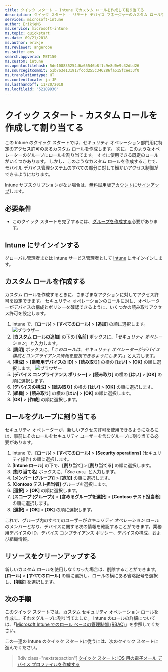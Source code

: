 ```yaml
---
title: クイック スタート - Intune でカスタム ロールを作成して割り当てる
description: クイック スタート - リモート デバイス マネージャーのカスタム ロールを作成して割り当てます。
services: microsoft-intune
author: ErikjeMS
ms.service: microsoft-intune
ms.topic: quickstart
ms.date: 09/21/2018
ms.author: erikje
ms.reviewer: angerobe
ms.suite: ems
search.appverid: MET150
ms.custom: intune
ms.openlocfilehash: 5de108835254d6a65546b8f1c9e8d0e9c32dbd26
ms.sourcegitcommit: 51b763e131917fccd255c346286fa515fcee33f0
ms.translationtype: HT
ms.contentlocale: ja-JP
ms.lasthandoff: 11/20/2018
ms.locfileid: "52189930"
---
```

# <a name="quickstart-create-and-assign-a-custom-role"></a>クイック スタート - カスタム ロールを作成して割り当てる

この Intune のクイック スタートでは、セキュリティ オペレーション部門用に特定のアクセス許可のあるカスタム ロールを作成します。 次に、このようなオペレーターのグループにロールを割り当てます。 すぐに使用できる既定のロールがいくつかあります。 しかし、このようなカスタム ロールを作成することで、モバイル デバイス管理システムのすべての部分に対して細かいアクセス制御ができるようになります。

Intune サブスクリプションがない場合は、[無料試用版アカウントにサインアップ](free-trial-sign-up.md)します。

## <a name="prerequisites"></a>必要条件

- このクイック スタートを完了するには、[グループを作成する](quickstart-create-group.md)必要があります。

## <a name="sign-in-to-intune"></a>Intune にサインインする

グローバル管理者または Intune サービス管理者として [Intune](https://aka.ms/intuneportal) にサインインします。

## <a name="create-a-custom-role"></a>カスタム ロールを作成する

カスタム ロールを作成するときに、さまざまなアクションに対してアクセス許可を設定できます。 セキュリティ オペレーションのロールに対し、オペレーターがデバイスの構成とポリシーを確認できるように、いくつかの読み取りアクセス許可を設定します。

1. Intune で、**[ロール]** > **[すべてのロール]** > **[追加]** の順に選択します。
![ブラウザー](media/quickstart-create-custom-role/add-custom-role.png)
2. **[カスタム ロールの追加]** の下の **[名前]** ボックスに、「*セキュリティ オペレーション*」と入力します。
3. **[説明]** ボックスに、「*このロールは、セキュリティ オペレーターがデバイス構成とコンプライアンス情報を監視できるようにします。*」と入力します。
4. **[構成]** > **[業務用デバイスの ID]** > **[読み取り]** の横の **[はい]** > **[OK]** の順に選択します。
![ブラウザー](media/quickstart-create-custom-role/corp-device-id-read.png)
5. **[デバイス コンプライアンス ポリシー]** > **[読み取り]** の横の **[はい]** > **[OK]** の順に選択します。
6. **[デバイスの構成]** > **[読み取り]** の横の **[はい]** > **[OK]** の順に選択します。
7. **[組織]** > **[読み取り]** の横の **[はい]** > **[OK]** の順に選択します。
8. **[OK]** > **[作成]** の順に選択します。

## <a name="assign-the-role-to-a-group"></a>ロールをグループに割り当てる

セキュリティ オペレーターが、新しいアクセス許可を使用できるようになるには、事前にそのロールをセキュリティ ユーザーを含むグループに割り当てる必要があります。

1. Intune で、**[ロール]** > **[すべてのロール]** > **[Security operations]** \(セキュリティ操作\) の順に選択します。
2. **[Intune ロール]** の下で、**[割り当て]** > **[割り当てる]** の順に選択します。
3. **[割り当て名]** ボックスに、「*Sec ops*」と入力します。
4. **[メンバー (グループ)]** > **[追加]** の順に選択します。
5. **[Contoso テスト担当者]** グループを選択します。
6. **[選択]** > **[OK]** の順に選択します。
7. **[スコープ (グループ)]** > **[含めるグループを選択]** > **[Contoso テスト担当者]** の順に選択します。
8. **[選択]** > **[OK]** > **[OK]** の順に選択します。

これで、グループ内のすべてのユーザーが*セキュリティ オペレーション* ロールのメンバーとなり、デバイスに関する次の情報を確認することができます。業務用デバイスの ID、デバイス コンプライアンス ポリシー、デバイスの構成、および組織情報。

## <a name="clean-up-resources"></a>リソースをクリーンアップする

新しいカスタム ロールを使用しなくなった場合は、削除することができます。 **[ロール]** > **[すべてのロール]** の順に選択し、ロールの横にある省略記号を選択し、**[削除]** を選択します。

## <a name="next-steps"></a>次の手順

このクイック スタートでは、カスタム セキュリティ オペレーション ロールを作成し、それをグループに割り当てました。 Intune のロールの詳細については、「[Microsoft Intune でのロール ベースの管理制御 (RBAC)](role-based-access-control.md)」を参照してください。

この一連の Intune のクイック スタートに従うには、次のクイック スタートに進んでください。

> [!div class="nextstepaction"]
> [クイック スタート: iOS 用の電子メール デバイス プロファイルを作成する](quickstart-email-profile.md)
